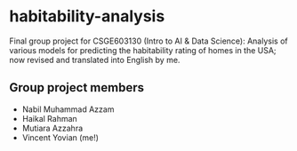 # habitability-analysis

Final group project for CSGE603130 (Intro to AI &amp; Data Science): Analysis of various models for predicting the habitability rating of homes in the USA; now revised and translated into English by me.

## Group project members

- Nabil Muhammad Azzam
- Haikal Rahman
- Mutiara Azzahra
- Vincent Yovian (me!)
